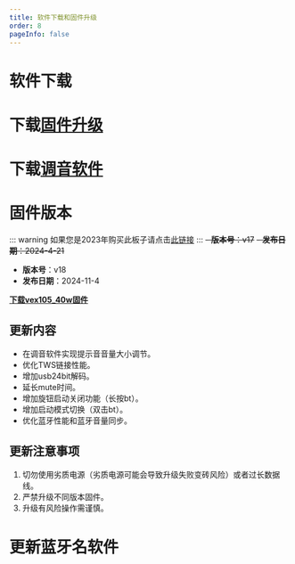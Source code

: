 ```yaml
---
title: 软件下载和固件升级
order: 8
pageInfo: false
---
```

# 软件下载
# 下载[固件升级](http://video.likeyou168.cn:9000/lky/lky/tools/MV_Assisant_Tools_2021_V3.0.9T(2023.05.29).exe)
# 下载[调音软件](http://video.likeyou168.cn:9000/lky/lky/tools/ACPWorkbench_24bit.exe)

# 固件版本
::: warning
如果您是2023年购买此板子请点击[此链接](/firmware/)
:::
~~- **版本号**：v17~~ 
~~- **发布日期**：2024-4-21~~
 - **版本号**：v18
- **发布日期**：2024-11-4

**[下载vex105_40w固件](http://video.likeyou168.cn:9000/lky/lky/vex40/40w-2024-11-4.mva)**

## 更新内容 
- 在调音软件实现提示音音量大小调节。
- 优化TWS链接性能。
- 增加usb24bit解码。
- 延长mute时间。
- 增加旋钮启动关闭功能（长按bt）。
- 增加启动模式切换（双击bt）。
- 优化蓝牙性能和蓝牙音量同步。

## 更新注意事项
1. 切勿使用劣质电源（劣质电源可能会导致升级失败变砖风险）或者过长数据线。
2. 严禁升级不同版本固件。
3. 升级有风险操作需谨慎。

# 更新蓝牙名软件